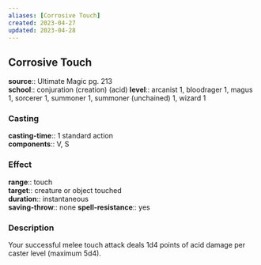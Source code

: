 ```yaml
---
aliases: [Corrosive Touch]
created: 2023-04-27
updated: 2023-04-28
---
```


## Corrosive Touch

**source**:: Ultimate Magic pg. 213  
**school**:: conjuration (creation) (acid)
**level**:: arcanist 1, bloodrager 1, magus 1, sorcerer 1, summoner 1, summoner (unchained) 1, wizard 1

### Casting

**casting-time**:: 1 standard action  
**components**:: V, S

### Effect

**range**:: touch  
**target**:: creature or object touched  
**duration**:: instantaneous  
**saving-throw**:: none
**spell-resistance**:: yes

### Description

Your successful melee touch attack deals 1d4 points of acid damage per caster level (maximum 5d4).
